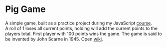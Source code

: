 # Pig Game

A simple game, built as a practice project during my JavaScript [course](https://www.udemy.com/course/the-complete-javascript-course/).</br>
A roll of 1 loses all current points, holding will add the current points to the players total. First player with 100 points wins the game. The game is said to be invented by John Scarne in 1945. Open [wiki](<https://en.wikipedia.org/wiki/Pig_(dice_game)>).
